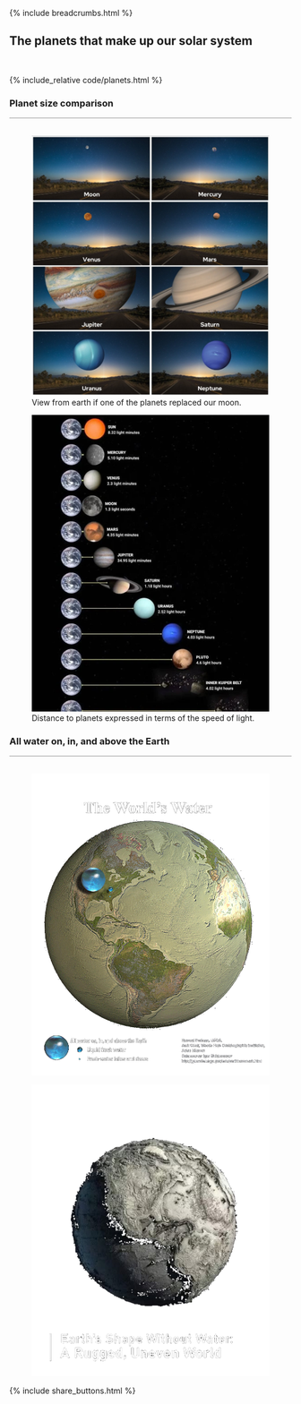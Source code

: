 {% include breadcrumbs.html %}

## The planets that make up our solar system
<div class="header_line"><br/></div>

{% include_relative code/planets.html %}

<p style="clear:both;"></p>

### Planet size comparison
<div style="border-top: 1px solid #999999"><br/></div>

<div class="double_image">
<figure class="left_image">
  <a href="images/planets_seen_from_earth.jpg">
    <img alt="Our planets" src="images/planets_seen_from_earth.jpg"/>
  </a>
  <figcaption>View from earth if one of the planets replaced our moon.</figcaption>
</figure>
<figure class="right_image">
  <a href="images/planet_lightyears.jpg">
    <img alt="Our planets" src="images/planet_lightyears.jpg"/>
  </a>
  <figcaption>Distance to planets expressed in terms of the speed of light.</figcaption>
</figure>
</div>
<p style="clear: both;"></p>

<p style="clear:both;"></p>

### All water on, in, and above the Earth
<div style="border-top: 1px solid #999999"><br/></div>
<div class="double_image">
<figure class="left_image">
  <a href="images/all_the_worlds_water.png">
    <img alt="Our planets" src="images/all_the_worlds_water.png"/>
  </a>
</figure>
<figure class="right_image">
  <a href="images/world_without_water.jpg">
    <img alt="Our planets" src="images/world_without_water.png"/>
  </a>
</figure>
</div>
<p style="clear: both;"></p>

<p style="clear:both;"></p>

{% include share_buttons.html %}